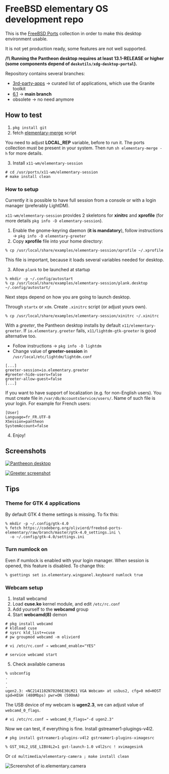 # FreeBSD elementary OS development repo

This is the [FreeBSD Ports](https://cgit.freebsd.org/ports/) collection in order to make this desktop environment usable.

It is not yet production ready, some features are not well supported.

**/!\ Running the Pantheon desktop requires at least 13.1-RELEASE or higher (some components depend of `deskutils/xdg-desktop-portal`).**

Repository contains several branches:

* [3rd-party-apps](https://codeberg.org/olivierd/freebsd-ports-elementary/src/branch/3rd-party-apps) → curated list of applications, which use the Granite toolkit
* [6.1](https://codeberg.org/olivierd/freebsd-ports-elementary/src/branch/6.1) → **main branch**
* obsolete → no need anymore

## How to test

1. `pkg install git`
2. fetch [elementary-merge](https://codeberg.org/olivierd/freebsd-ports-elementary/raw/branch/master/Tools/scripts/elementary-merge) script

You need to adjust **LOCAL_REP** variable, before to run it. The ports collection must be present in your system. Then run `sh elementary-merge -h` for more details.

3. Install `x11-wm/elementary-session`

```
# cd /usr/ports/x11-wm/elementary-session
# make install clean
```

### How to setup

Currently it is possible to have full session from a console or with a login manager (preferably LightDM).

`x11-wm/elementary-session` provides 2 skeletons for **xinitrc** and **xprofile** (for more details `pkg info -D elementary-session`).

1. Enable the gnome-keyring daemon (**it is mandatory**), follow instructions → `pkg info -D elementary-greeter`
2. Copy **xprofile** file into your home directory:

```
% cp /usr/local/share/examples/elementary-session/xprofile ~/.xprofile
```

This file is important, because it loads several variables needed for desktop.

3. Allow `plank` to be launched at startup

```
% mkdir -p ~/.config/autostart
% cp /usr/local/share/examples/elementary-session/plank.desktop ~/.config/autostart/
```

Next steps depend on how you are going to launch desktop.

Through `startx` or `xdm`. Create `.xinitrc` script (or adjust yours own).

```
% cp /usr/local/share/examples/elementary-session/xinitrc ~/.xinitrc
```

With a *greeter*, the Pantheon desktop installs by default `x11/elementary-greeter`. If `io.elementary.greeter` fails, `x11/lightdm-gtk-greeter` is good alternative too.

- Follow instructions → `pkg info -D lightdm`
- Change value of **greeter-session** in `/usr/local/etc/lightdm/lightdm.conf`

```
[...]
greeter-session=io.elementary.greeter
#greeter-hide-users=false
greeter-allow-guest=false
[...]
```

If you want to have support of localization (e.g. for non-English users). You must create file in `/var/db/AccountsService/users/`. Name of such file is your login. For example for French users:

```
[User]
Language=fr_FR.UTF-8
XSession=pantheon
SystemAccount=false
```

4. Enjoy!

## Screenshots

[![Pantheeon desktop](https://codeberg.org/olivierd/freebsd-ports-elementary/raw/branch/master/img/pantheon-desktop_55.png)](https://codeberg.org/olivierd/freebsd-ports-elementary/raw/branch/master/img/pantheon-desktop.png)

[![Greeter screenshot](https://codeberg.org/olivierd/freebsd-ports-elementary/raw/branch/master/img/io.elementary.greeter_55.png)](https://codeberg.org/olivierd/freebsd-ports-elementary/raw/branch/master/img/io.elementary.greeter.png)

## Tips

### Theme for GTK 4 applications

By default GTK 4 theme settings is missing. To fix this:

```
% mkdir -p ~/.config/gtk-4.0
% fetch https://codeberg.org/olivierd/freebsd-ports-elementary/raw/branch/master/gtk-4.0_settings.ini \
  -o ~/.config/gtk-4.0/settings.ini
```

### Turn numlock on

Even if numlock is enabled with your login manager. When session is opened, this feature is disabled. To change this:

```
% gsettings set io.elementary.wingpanel.keyboard numlock true
```

### Webcam setup

1. Install webcamd
2. Load **cuse.ko** kernel module, and edit `/etc/rc.conf`
3. Add yourself to the **webcamd** group
4. Start **webcamd(8)** demon

```
# pkg install webcamd
# kldload cuse
# sysrc kld_list+=cuse
# pw groupmod webcamd -m olivierd

# vi /etc/rc.conf → webcamd_enable="YES"

# service webcamd start
```

5. Check available cameras

```
% usbconfig
.
.
.
ugen2.3: <NC2141102N70206E30LM21 VGA Webcam> at usbus2, cfg=0 md=HOST spd=HIGH (480Mbps) pwr=ON (500mA)
```

The USB device of my webcam is **ugen2.3**, we can adjust value of `webcamd_0_flags`.

	# vi /etc/rc.conf → webcamd_0_flags="-d ugen2.3"

Now we can test, if everything is fine. Install gstreamer1-plugings-v4l2.

	# pkg install gstreamer1-plugins-v4l2 gstreamer1-plugins-ximagesrc

	% GST_V4L2_USE_LIBV4L2=1 gst-launch-1.0 v4l2src ! xvimagesink

Or `cd multimedia/elementary-camera ; make install clean`

![Screenshot of io.elementary.camera](https://codeberg.org/olivierd/freebsd-ports-elementary/raw/branch/master/img/io.elementary.camera.png)
